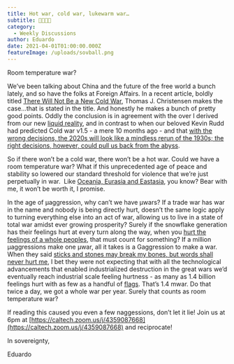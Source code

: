 ```yaml
---
title: Hot war, cold war, lukewarm war…
subtitle: 🥵🥶😬💥
category:
  - Weekly Discussions
author: Eduardo
date: 2021-04-01T01:00:00.000Z
featureImage: /uploads/sovball.png
---
```

Room temperature war?

We’ve been talking about China and the future of the free world a bunch lately, and so have the folks at Foreign Affairs. In a recent article, boldly titled [There Will Not Be a New Cold War](https://www.foreignaffairs.com/articles/united-states/2021-03-24/there-will-not-be-new-cold-war), Thomas J. Christensen makes the case...that is stated in the title. And honestly he makes a bunch of pretty good points. Oddly the conclusion is in agreement with the over I derived from our new [liquid reality](https://docs.google.com/document/u/0/d/1rhk6r6d-6IMX7y74QfG6KyJLCf_5eWGKYnUPP3BZvk8/edit), and in contrast to when our beloved Kevin Rudd had predicted Cold war v1.5 - a mere 10 months ago - and that [with the wrong decisions, the 2020s will look like a mindless rerun of the 1930s; the right decisions, however, could pull us back from the abyss](https://drive.google.com/file/d/1tZqD16Bq1E5Xgzoieost955F6Rmp8Z9x/view?usp=sharing). 



So if there won’t be a cold war, there won’t be a hot war. Could we have a room temperature war? What if this unprecedented age of peace and stability so lowered our standard threshold for violence that we’re just perpetually in war.  Like [Oceania, Eurasia and Eastasia](https://en.wikipedia.org/wiki/Political_geography_of_Nineteen_Eighty-Four), you know? Bear with me, it won’t be worth it, I promise. 



In the age of µaggression, why can’t we have µwars? If a trade war has war in the name and nobody is being directly hurt, doesn’t the same logic apply to turning everything else into an act of war, allowing us to live in a state of total war amidst ever growing prosperity? Surely if the snowflake generation has their feelings hurt at every turn along the way, when you [hurt the feelings of a whole peoples](https://en.wikipedia.org/wiki/Hurting_the_feelings_of_the_Chinese_people), that must count for something? If a million µaggressions make one µwar, all it takes is a Gaggression to make a war. When they said [sticks and stones may break my bones, but words shall never hurt me](https://en.wikipedia.org/wiki/Sticks_and_Stones), I bet they were not expecting that with all the technological advancements that enabled industrialized destruction in the great wars we’d eventually reach industrial scale feeling hurtness - as many as 1.4 billion feelings hurt with as few as a handful of [flags](https://www.chinadaily.com.cn/a/201909/24/WS5d8986b2a310cf3e3556d233.html). That’s 1.4 mwar. Do that twice a day, we got a whole war per year. Surely that counts as room temperature war?

If reading this caused you even a few naggessions, don’t let it lie! Join us at 6pm at [https://caltech.zoom.us/j/​4359087668](https://caltech.zoom.us/j/4359087668) and reciprocate!

In sovereignty,

Eduardo